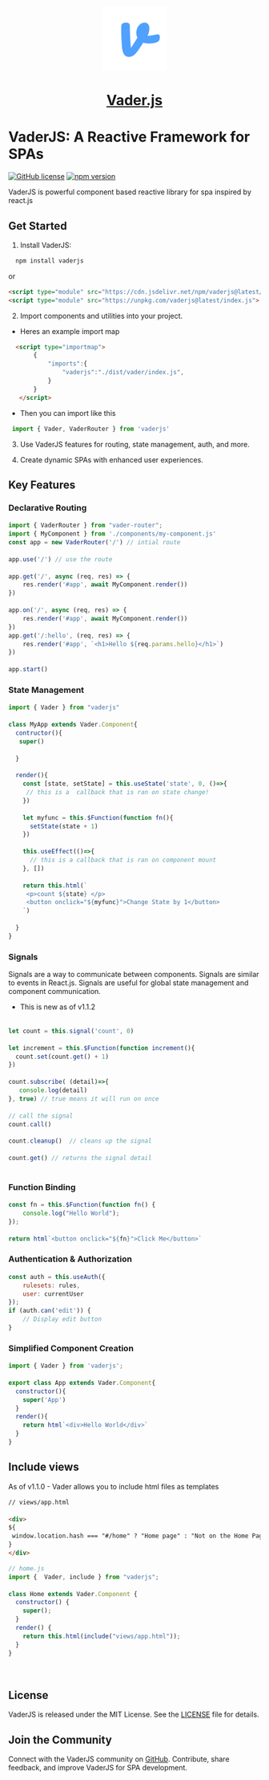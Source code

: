 <p align="center">
  <a href="https://vader-js.pages.dev">
    <picture>
      <source media="(prefers-color-scheme: dark)" srcset="/icon.jpeg">
      <img src="logo.png" height="128">
    </picture>
    <h1 align="center">Vader.js</h1>
  </a>
</p>

# VaderJS: A Reactive Framework for SPAs

[![GitHub license](https://img.shields.io/badge/license-MIT-blue.svg)](https://github.com/Postr-Inc/Vader.js/blob/main/LICENSE) [![npm version](https://img.shields.io/npm/v/vaderjs.svg?style=flat)](https://www.npmjs.com/package/vaderjs) 

VaderJS is powerful component based reactive library for spa inspired by react.js


## Get Started

1. Install VaderJS:

```sh
  npm install vaderjs
 ```

or

```html
<script type="module" src="https://cdn.jsdelivr.net/npm/vaderjs@latest/index.js" ></script>
<script type="module" src="https://unpkg.com/vaderjs@latest/index.js">
 ```

2. Import components and utilities into your project.

 - Heres an example import map

 ```html
   <script type="importmap">
        {
            "imports":{
                "vaderjs":"./dist/vader/index.js",
            }
        }
    </script>
 ```

 - Then you can import like this

 ```js
  import { Vader, VaderRouter } from 'vaderjs'
  ```

3. Use VaderJS features for routing, state management, auth, and more.

4. Create dynamic SPAs with enhanced user experiences.

## Key Features

### Declarative Routing

```javascript
import { VaderRouter } from "vader-router";
import { MyComponent } from './components/my-component.js'
const app = new VaderRouter('/') // intial route

app.use('/') // use the route

app.get('/', async (req, res) => {
    res.render('#app', await MyComponent.render())
})

app.on('/', async (req, res) => {
    res.render('#app', await MyComponent.render())
})
app.get('/:hello', (req, res) => {
    res.render('#app', `<h1>Hello ${req.params.hello}</h1>`)
})

app.start()
```
 

### State Management

```javascript
import { Vader } from "vaderjs"

class MyApp extends Vader.Component{
  contructor(){
   super()
   
  }
  
  render(){
    const [state, setState] = this.useState('state', 0, ()=>{
     // this is a  callback that is ran on state change!
    })
    
    let myfunc = this.$Function(function fn(){
      setState(state + 1)
    })

    this.useEffect(()=>{
      // this is a callback that is ran on component mount
    }, [])
    
    return this.html(`
     <p>count ${state} </p>
     <button onclick="${myfunc}">Change State by 1</button>
    `)
    
  }
}
```

### Signals

Signals are a way to communicate between components. Signals are similar to events in React.js. Signals are useful for global state management and component communication.

- This is new as of v1.1.2

```javascript

let count = this.signal('count', 0)

let increment = this.$Function(function increment(){
  count.set(count.get() + 1)
})

count.subscribe( (detail)=>{
   console.log(detail)
}, true) // true means it will run on once

// call the signal
count.call()

count.cleanup()  // cleans up the signal

count.get() // returns the signal detail
 

```

### Function Binding

```javascript
const fn = this.$Function(function fn() {
    console.log("Hello World");
});
 
return html`<button onclick="${fn}">Click Me</button>`
```

### Authentication & Authorization

```javascript
const auth = this.useAuth({
    rulesets: rules,
    user: currentUser
});
if (auth.can('edit')) {
    // Display edit button
}
```

 
### Simplified Component Creation

```javascript
import { Vader } from 'vaderjs';

export class App extends Vader.Component{
  constructor(){
    super('App')
  }
  render(){
    return html`<div>Hello World</div>`
  }
}
```

## Include views

As of v1.1.0 - Vader allows you to include html files as templates 

```html
// views/app.html

<div>
${
 window.location.hash === "#/home" ? "Home page" : "Not on the Home Page"
}
</div>
```

```js
// home.js
import {  Vader, include } from "vaderjs";

class Home extends Vader.Component {
  constructor() {
    super();
  }
  render() {
    return this.html(include("views/app.html"));
  }
}

 
```
 

## License

VaderJS is released under the MIT License. See the [LICENSE](https://github.com/Postr-Inc/Vader.js/blob/main/LICENSE) file for details.

## Join the Community

Connect with the VaderJS community on [GitHub](https://github.com/Postr-Inc/Vader.js). Contribute, share feedback, and improve VaderJS for SPA development.
